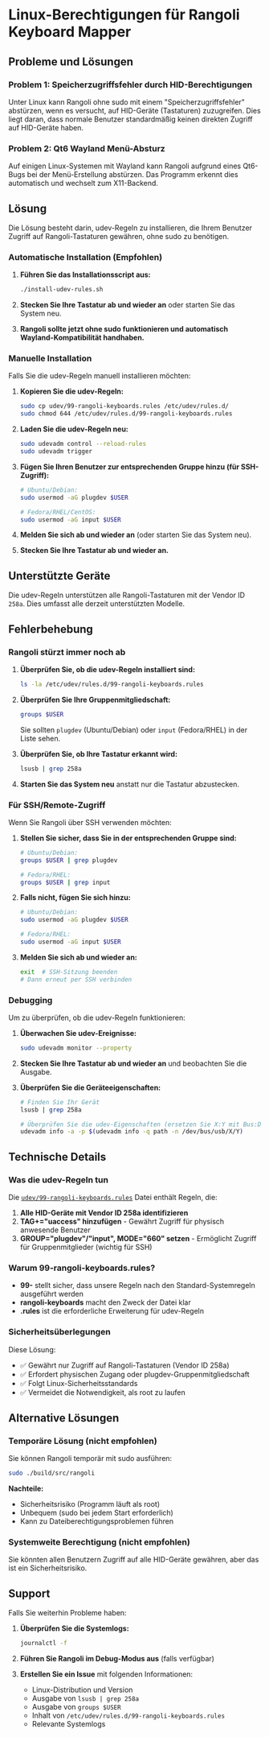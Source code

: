 # Linux-Berechtigungen für Rangoli Keyboard Mapper

## Probleme und Lösungen

### Problem 1: Speicherzugriffsfehler durch HID-Berechtigungen

Unter Linux kann Rangoli ohne sudo mit einem "Speicherzugriffsfehler" abstürzen, wenn es versucht, auf HID-Geräte (Tastaturen) zuzugreifen. Dies liegt daran, dass normale Benutzer standardmäßig keinen direkten Zugriff auf HID-Geräte haben.

### Problem 2: Qt6 Wayland Menü-Absturz

Auf einigen Linux-Systemen mit Wayland kann Rangoli aufgrund eines Qt6-Bugs bei der Menü-Erstellung abstürzen. Das Programm erkennt dies automatisch und wechselt zum X11-Backend.

## Lösung

Die Lösung besteht darin, udev-Regeln zu installieren, die Ihrem Benutzer Zugriff auf Rangoli-Tastaturen gewähren, ohne sudo zu benötigen.

### Automatische Installation (Empfohlen)

1. **Führen Sie das Installationsscript aus:**
   ```bash
   ./install-udev-rules.sh
   ```

2. **Stecken Sie Ihre Tastatur ab und wieder an** oder starten Sie das System neu.

3. **Rangoli sollte jetzt ohne sudo funktionieren und automatisch Wayland-Kompatibilität handhaben.**

### Manuelle Installation

Falls Sie die udev-Regeln manuell installieren möchten:

1. **Kopieren Sie die udev-Regeln:**
   ```bash
   sudo cp udev/99-rangoli-keyboards.rules /etc/udev/rules.d/
   sudo chmod 644 /etc/udev/rules.d/99-rangoli-keyboards.rules
   ```

2. **Laden Sie die udev-Regeln neu:**
   ```bash
   sudo udevadm control --reload-rules
   sudo udevadm trigger
   ```

3. **Fügen Sie Ihren Benutzer zur entsprechenden Gruppe hinzu (für SSH-Zugriff):**
   ```bash
   # Ubuntu/Debian:
   sudo usermod -aG plugdev $USER
   
   # Fedora/RHEL/CentOS:
   sudo usermod -aG input $USER
   ```

4. **Melden Sie sich ab und wieder an** (oder starten Sie das System neu).

5. **Stecken Sie Ihre Tastatur ab und wieder an.**

## Unterstützte Geräte

Die udev-Regeln unterstützen alle Rangoli-Tastaturen mit der Vendor ID `258a`. Dies umfasst alle derzeit unterstützten Modelle.

## Fehlerbehebung

### Rangoli stürzt immer noch ab

1. **Überprüfen Sie, ob die udev-Regeln installiert sind:**
   ```bash
   ls -la /etc/udev/rules.d/99-rangoli-keyboards.rules
   ```

2. **Überprüfen Sie Ihre Gruppenmitgliedschaft:**
   ```bash
   groups $USER
   ```
   Sie sollten `plugdev` (Ubuntu/Debian) oder `input` (Fedora/RHEL) in der Liste sehen.

3. **Überprüfen Sie, ob Ihre Tastatur erkannt wird:**
   ```bash
   lsusb | grep 258a
   ```

4. **Starten Sie das System neu** anstatt nur die Tastatur abzustecken.

### Für SSH/Remote-Zugriff

Wenn Sie Rangoli über SSH verwenden möchten:

1. **Stellen Sie sicher, dass Sie in der entsprechenden Gruppe sind:**
   ```bash
   # Ubuntu/Debian:
   groups $USER | grep plugdev
   
   # Fedora/RHEL:
   groups $USER | grep input
   ```

2. **Falls nicht, fügen Sie sich hinzu:**
   ```bash
   # Ubuntu/Debian:
   sudo usermod -aG plugdev $USER
   
   # Fedora/RHEL:
   sudo usermod -aG input $USER
   ```

3. **Melden Sie sich ab und wieder an:**
   ```bash
   exit  # SSH-Sitzung beenden
   # Dann erneut per SSH verbinden
   ```

### Debugging

Um zu überprüfen, ob die udev-Regeln funktionieren:

1. **Überwachen Sie udev-Ereignisse:**
   ```bash
   sudo udevadm monitor --property
   ```

2. **Stecken Sie Ihre Tastatur ab und wieder an** und beobachten Sie die Ausgabe.

3. **Überprüfen Sie die Geräteeigenschaften:**
   ```bash
   # Finden Sie Ihr Gerät
   lsusb | grep 258a
   
   # Überprüfen Sie die udev-Eigenschaften (ersetzen Sie X:Y mit Bus:Device)
   udevadm info -a -p $(udevadm info -q path -n /dev/bus/usb/X/Y)
   ```

## Technische Details

### Was die udev-Regeln tun

Die [`udev/99-rangoli-keyboards.rules`](udev/99-rangoli-keyboards.rules) Datei enthält Regeln, die:

1. **Alle HID-Geräte mit Vendor ID 258a identifizieren**
2. **TAG+="uaccess" hinzufügen** - Gewährt Zugriff für physisch anwesende Benutzer
3. **GROUP="plugdev"/"input", MODE="660" setzen** - Ermöglicht Zugriff für Gruppenmitglieder (wichtig für SSH)

### Warum 99-rangoli-keyboards.rules?

- **99-** stellt sicher, dass unsere Regeln nach den Standard-Systemregeln ausgeführt werden
- **rangoli-keyboards** macht den Zweck der Datei klar
- **.rules** ist die erforderliche Erweiterung für udev-Regeln

### Sicherheitsüberlegungen

Diese Lösung:
- ✅ Gewährt nur Zugriff auf Rangoli-Tastaturen (Vendor ID 258a)
- ✅ Erfordert physischen Zugang oder plugdev-Gruppenmitgliedschaft
- ✅ Folgt Linux-Sicherheitsstandards
- ✅ Vermeidet die Notwendigkeit, als root zu laufen

## Alternative Lösungen

### Temporäre Lösung (nicht empfohlen)

Sie können Rangoli temporär mit sudo ausführen:
```bash
sudo ./build/src/rangoli
```

**Nachteile:**
- Sicherheitsrisiko (Programm läuft als root)
- Unbequem (sudo bei jedem Start erforderlich)
- Kann zu Dateiberechtigungsproblemen führen

### Systemweite Berechtigung (nicht empfohlen)

Sie könnten allen Benutzern Zugriff auf alle HID-Geräte gewähren, aber das ist ein Sicherheitsrisiko.

## Support

Falls Sie weiterhin Probleme haben:

1. **Überprüfen Sie die Systemlogs:**
   ```bash
   journalctl -f
   ```

2. **Führen Sie Rangoli im Debug-Modus aus** (falls verfügbar)

3. **Erstellen Sie ein Issue** mit folgenden Informationen:
   - Linux-Distribution und Version
   - Ausgabe von `lsusb | grep 258a`
   - Ausgabe von `groups $USER`
   - Inhalt von `/etc/udev/rules.d/99-rangoli-keyboards.rules`
   - Relevante Systemlogs